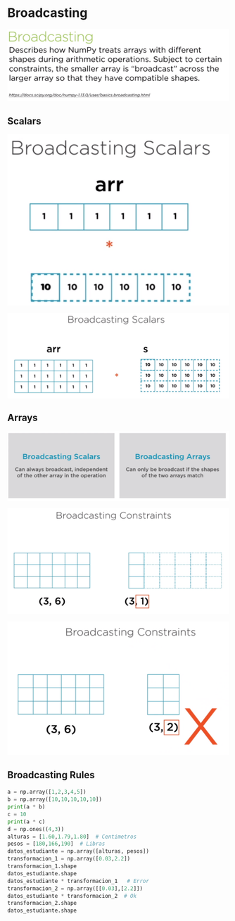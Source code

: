 # Broadcasting

![Broadcasting](https://raw.githubusercontent.com/2018-B-GR1-Python/python/master/broadcasting.PNG "Broadcasting")

## Scalars

![Broadcasting Scalars](https://raw.githubusercontent.com/2018-B-GR1-Python/python/master/broadcasting_scalars.PNG "Broadcasting Scalars")

![Broadcasting Scalars](https://raw.githubusercontent.com/2018-B-GR1-Python/python/master/broadcasting_scalars_2.PNG "Broadcasting Scalars")

## Arrays

![Broadcasting Arrays](https://raw.githubusercontent.com/2018-B-GR1-Python/python/master/broadcasting_2.PNG "Broadcasting Arrays")

![Broadcasting Constraints](https://raw.githubusercontent.com/2018-B-GR1-Python/python/master/broadcasting_constgraints.PNG "Broadcasting Constraints")

![Broadcasting Constraints 2](https://raw.githubusercontent.com/2018-B-GR1-Python/python/master/broadcasting_constgraints_2.PNG "Broadcasting Constraints 2")

## Broadcasting Rules

```python
a = np.array([1,2,3,4,5])
b = np.array([10,10,10,10,10])
print(a * b)
c = 10
print(a * c)
d = np.ones((4,3))
alturas = [1.60,1.79,1.80]  # Centimetros
pesos = [180,166,190]  # Libras
datos_estudiante = np.array([alturas, pesos])
transformacion_1 = np.array([0.03,2.2])
transformacion_1.shape
datos_estudiante.shape
datos_estudiante * transformacion_1   # Error
transformacion_2 = np.array([[0.03],[2.2]])
datos_estudiante * transformacion_2  # Ok
transformacion_2.shape
datos_estudiante.shape

```




